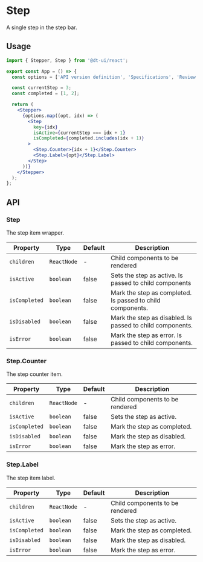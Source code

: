 # Step

A single step in the step bar.

## Usage

```jsx
import { Stepper, Step } from '@dt-ui/react';

export const App = () => {
  const options = ['API version definition', 'Specifications', 'Review'];

  const currentStep = 3;
  const completed = [1, 2];

  return (
    <Stepper>
      {options.map((opt, idx) => (
        <Step
          key={idx}
          isActive={currentStep === idx + 1}
          isCompleted={completed.includes(idx + 1)}
        >
          <Step.Counter>{idx + 1}</Step.Counter>
          <Step.Label>{opt}</Step.Label>
        </Step>
      ))}
    </Stepper>
  );
};
```

## API

### Step

The step item wrapper.

| Property      | Type        | Default | Description                                                |
| ------------- | ----------- | ------- | ---------------------------------------------------------- |
| `children`    | `ReactNode` | -       | Child components to be rendered                            |
| `isActive`    | `boolean`   | false   | Sets the step as active. Is passed to child components     |
| `isCompleted` | `boolean`   | false   | Mark the step as completed. Is passed to child components. |
| `isDisabled`  | `boolean`   | false   | Mark the step as disabled. Is passed to child components.  |
| `isError`     | `boolean`   | false   | Mark the step as error. Is passed to child components.     |

### Step.Counter

The step counter item.

| Property      | Type        | Default | Description                     |
| ------------- | ----------- | ------- | ------------------------------- |
| `children`    | `ReactNode` | -       | Child components to be rendered |
| `isActive`    | `boolean`   | false   | Sets the step as active.        |
| `isCompleted` | `boolean`   | false   | Mark the step as completed.     |
| `isDisabled`  | `boolean`   | false   | Mark the step as disabled.      |
| `isError`     | `boolean`   | false   | Mark the step as error.         |

### Step.Label

The step item label.

| Property      | Type        | Default | Description                     |
| ------------- | ----------- | ------- | ------------------------------- |
| `children`    | `ReactNode` | -       | Child components to be rendered |
| `isActive`    | `boolean`   | false   | Sets the step as active.        |
| `isCompleted` | `boolean`   | false   | Mark the step as completed.     |
| `isDisabled`  | `boolean`   | false   | Mark the step as disabled.      |
| `isError`     | `boolean`   | false   | Mark the step as error.         |
